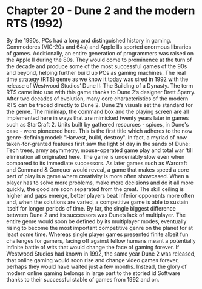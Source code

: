 # Chapter 20 - Dune 2 and the modern RTS (1992)By the 1990s, PCs had a long and distinguished history in gaming. Commodores (VIC-20s and 64s) and Apple IIs sported enormous libraries of games.Additionally, an entire generation of programmers was raised on the Apple II during the 80s. They would come to prominence at the turn of the decade and produce some of the most successful games of the 90s and beyond, helping further build up PCs as gaming machines.The real time strategy (RTS) genre as we know it today was sired in 1992 with the release of Westwood Studios’ Dune II: The Building of a Dynasty. The term RTS came into use with this game thanks to Dune 2’s designer Brett Sperry.After two decades of evolution, many core characteristics of the modern RTS can be traced directly to Dune 2.Dune 2’s visuals set the standard for the genre. The minimap, the command box and the playing screen are all implemented here in ways that are mimicked twenty years later in games such as StarCraft 2. Units built by gathered resources - spices, in Dune's case - were pioneered here. This is the first title which adheres to the now genre-defining model: "Harvest, build, destroy". In fact, a myriad of now taken-for-granted features first saw the light of day in the sands of Dune: Tech trees, army asymmetry, mouse-operated game play and total war 'till elimination all originated here.The game is undeniably slow even when compared to its immediate successors. As later games such as Warcraft and Command & Conquer would reveal, a game that makes speed a core part of play is a game where creativity is more often showcased. When a player has to solve more problems, make more decisions and do it all more quickly, the good are soon separated from the great. The skill ceiling is higher and gaps emerge, better players beat inferior opponents more often and, when the solutions are varied, a competitive game is able to sustain itself for longer periods of time.By far, the single biggest difference between Dune 2 and its successors was Dune’s lack of multiplayer. The entire genre would soon be defined by its multiplayer modes, eventually rising to become the most important competitive genre on the planet for at least some time. Whereas single player games presented finite albeit fun challenges for gamers, facing off against fellow humans meant a potentially infinite battle of wits that would change the face of gaming forever.If Westwood Studios had known in 1992, the same year Dune 2 was released, that online gaming would soon rise and change video games forever, perhaps they would have waited just a few months.Instead, the glory of modern online gaming belongs in large part to the storied id Software thanks to their successful stable of games from 1992 and on.